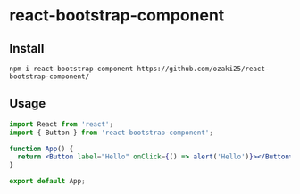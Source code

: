# react-bootstrap-component

## Install

```
npm i react-bootstrap-component https://github.com/ozaki25/react-bootstrap-component/
```

## Usage

```jsx
import React from 'react';
import { Button } from 'react-bootstrap-component';

function App() {
  return <Button label="Hello" onClick={() => alert('Hello')}></Button>
}

export default App;
```

